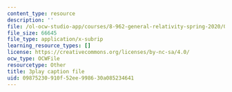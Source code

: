 ```yaml
---
content_type: resource
description: ''
file: /ol-ocw-studio-app/courses/8-962-general-relativity-spring-2020/09875230910f52ee998630a085234641_K1vpc9YwlQI.vtt
file_size: 66645
file_type: application/x-subrip
learning_resource_types: []
license: https://creativecommons.org/licenses/by-nc-sa/4.0/
ocw_type: OCWFile
resourcetype: Other
title: 3play caption file
uid: 09875230-910f-52ee-9986-30a085234641
---
```

